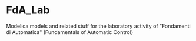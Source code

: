 # FdA_Lab
Modelica models and related stuff for the laboratory activity of "Fondamenti di Automatica" (Fundamentals of Automatic Control) 
